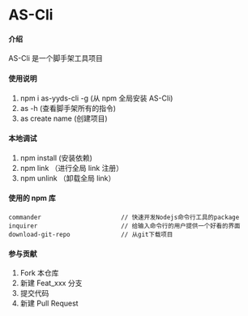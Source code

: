 # AS-Cli

#### 介绍

AS-Cli 是一个脚手架工具项目

#### 使用说明

1.  npm i as-yyds-cli -g (从 npm 全局安装 AS-Cli)
1.  as -h (查看脚手架所有的指令)
1.  as create name (创建项目)

#### 本地调试

1.  npm install (安装依赖)
2.  npm link （进行全局 link 注册）
3.  npm unlink （卸载全局 link）

#### 使用的 npm 库

```
commander                      // 快速开发Nodejs命令行工具的package
inquirer                       // 给输入命令行的用户提供一个好看的界面
download-git-repo              // 从git下载项目
```

#### 参与贡献

1.  Fork 本仓库
2.  新建 Feat_xxx 分支
3.  提交代码
4.  新建 Pull Request
